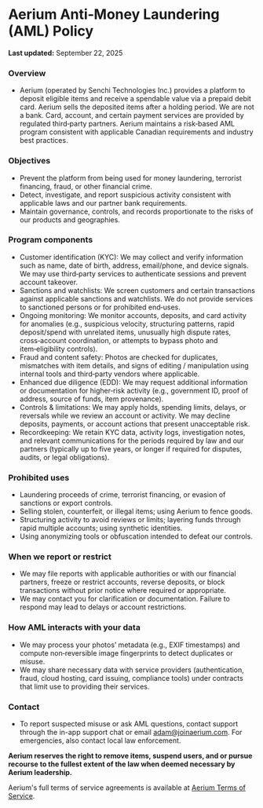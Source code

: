 # Aerium Anti‑Money Laundering (AML) Policy

**Last updated:** September 22, 2025

### Overview
- Aerium (operated by Senchi Technologies Inc.) provides a platform to deposit eligible items and receive a spendable value via a prepaid debit card. Aerium sells the deposited items after a holding period. We are not a bank. Card, account, and certain payment services are provided by regulated third‑party partners. Aerium maintains a risk‑based AML program consistent with applicable Canadian requirements and industry best practices.

### Objectives
- Prevent the platform from being used for money laundering, terrorist financing, fraud, or other financial crime.
- Detect, investigate, and report suspicious activity consistent with applicable laws and our partner bank requirements.
- Maintain governance, controls, and records proportionate to the risks of our products and geographies.

### Program components
- Customer identification (KYC): We may collect and verify information such as name, date of birth, address, email/phone, and device signals. We may use third‑party services to authenticate sessions and prevent account takeover.
- Sanctions and watchlists: We screen customers and certain transactions against applicable sanctions and watchlists. We do not provide services to sanctioned persons or for prohibited end‑uses.
- Ongoing monitoring: We monitor accounts, deposits, and card activity for anomalies (e.g., suspicious velocity, structuring patterns, rapid deposit/spend with unrelated items, unusually high dispute rates, cross‑account coordination, or attempts to bypass photo and item‑eligibility controls).
- Fraud and content safety: Photos are checked for duplicates, mismatches with item details, and signs of editing / manipulation using internal tools and third‑party vendors where applicable.
- Enhanced due diligence (EDD): We may request additional information or documentation for higher‑risk activity (e.g., government ID, proof of address, source of funds, item provenance).
- Controls & limitations: We may apply holds, spending limits, delays, or reversals while we review an account or activity. We may decline deposits, payments, or account actions that present unacceptable risk.
- Recordkeeping: We retain KYC data, activity logs, investigation notes, and relevant communications for the periods required by law and our partners (typically up to five years, or longer if required for disputes, audits, or legal obligations).

### Prohibited uses
- Laundering proceeds of crime, terrorist financing, or evasion of sanctions or export controls.
- Selling stolen, counterfeit, or illegal items; using Aerium to fence goods.
- Structuring activity to avoid reviews or limits; layering funds through rapid multiple accounts; using synthetic identities.
- Using anonymizing tools or obfuscation intended to defeat our controls.

### When we report or restrict
- We may file reports with applicable authorities or with our financial partners, freeze or restrict accounts, reverse deposits, or block transactions without prior notice where required or appropriate.
- We may contact you for clarification or documentation. Failure to respond may lead to delays or account restrictions.

### How AML interacts with your data
- We may process your photos’ metadata (e.g., EXIF timestamps) and compute non‑reversible image fingerprints to detect duplicates or misuse.
- We may share necessary data with service providers (authentication, fraud, cloud hosting, card issuing, compliance tools) under contracts that limit use to providing their services.

### Contact
- To report suspected misuse or ask AML questions, contact support through the in-app support chat or email [adam@joinaerium.com](mailto:adam@joinaerium.com). For emergencies, also contact local law enforcement.

**Aerium reserves the right to remove items, suspend users, and or pursue recourse to the fullest extent of the law when deemed necessary by Aerium leadership.** 

Aerium's full terms of service agreements is available at [Aerium Terms of Service](/legal/terms-of-service).
